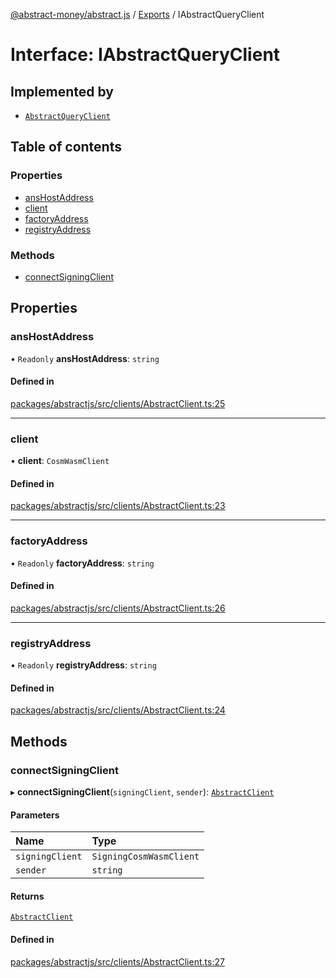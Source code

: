 [@abstract-money/abstract.js](../README.md) / [Exports](../modules.md) / IAbstractQueryClient

# Interface: IAbstractQueryClient

## Implemented by

- [`AbstractQueryClient`](../classes/AbstractQueryClient.md)

## Table of contents

### Properties

- [ansHostAddress](IAbstractQueryClient.md#anshostaddress)
- [client](IAbstractQueryClient.md#client)
- [factoryAddress](IAbstractQueryClient.md#factoryaddress)
- [registryAddress](IAbstractQueryClient.md#registryaddress)

### Methods

- [connectSigningClient](IAbstractQueryClient.md#connectsigningclient)

## Properties

### ansHostAddress

• `Readonly` **ansHostAddress**: `string`

#### Defined in

[packages/abstractjs/src/clients/AbstractClient.ts:25](https://github.com/Abstract-OS/abstract.js/blob/c46b309/packages/abstractjs/src/clients/AbstractClient.ts#L25)

___

### client

• **client**: `CosmWasmClient`

#### Defined in

[packages/abstractjs/src/clients/AbstractClient.ts:23](https://github.com/Abstract-OS/abstract.js/blob/c46b309/packages/abstractjs/src/clients/AbstractClient.ts#L23)

___

### factoryAddress

• `Readonly` **factoryAddress**: `string`

#### Defined in

[packages/abstractjs/src/clients/AbstractClient.ts:26](https://github.com/Abstract-OS/abstract.js/blob/c46b309/packages/abstractjs/src/clients/AbstractClient.ts#L26)

___

### registryAddress

• `Readonly` **registryAddress**: `string`

#### Defined in

[packages/abstractjs/src/clients/AbstractClient.ts:24](https://github.com/Abstract-OS/abstract.js/blob/c46b309/packages/abstractjs/src/clients/AbstractClient.ts#L24)

## Methods

### connectSigningClient

▸ **connectSigningClient**(`signingClient`, `sender`): [`AbstractClient`](../classes/AbstractClient.md)

#### Parameters

| Name | Type |
| :------ | :------ |
| `signingClient` | `SigningCosmWasmClient` |
| `sender` | `string` |

#### Returns

[`AbstractClient`](../classes/AbstractClient.md)

#### Defined in

[packages/abstractjs/src/clients/AbstractClient.ts:27](https://github.com/Abstract-OS/abstract.js/blob/c46b309/packages/abstractjs/src/clients/AbstractClient.ts#L27)
